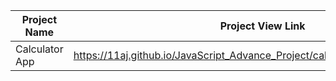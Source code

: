 | Project Name          | Project View Link |
| ----------------------| ------------------|
|  Calculator App   | https://11aj.github.io/JavaScript_Advance_Project/calculator%20app/index.html                             | 
 
